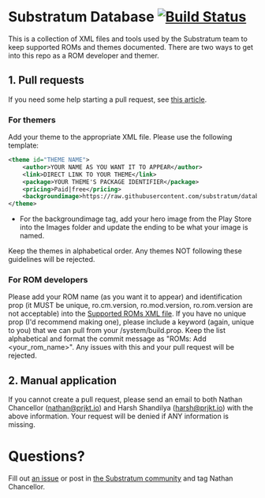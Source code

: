 # Substratum Database [![Build Status](https://travis-ci.com/substratum/database.svg?branch=master)](https://travis-ci.com/substratum/database)

This is a collection of XML files and tools used by the Substratum team to keep supported ROMs and themes documented. There are two ways to get into this repo as a ROM developer and themer.

## 1. Pull requests

If you need some help starting a pull request, see [this article](https://help.github.com/articles/creating-a-pull-request/).

### For themers

Add your theme to the appropriate XML file. Please use the following template:

```xml
<theme id="THEME NAME">
    <author>YOUR NAME AS YOU WANT IT TO APPEAR</author>
    <link>DIRECT LINK TO YOUR THEME</link>
    <package>YOUR THEME'S PACKAGE IDENTIFIER</package>
    <pricing>Paid|free</pricing>
    <backgroundimage>https://raw.githubusercontent.com/substratum/database/master/images/IMAGE_NAME.ext</backgroundimage>
</theme>
```
+ For the backgroundimage tag, add your hero image from the Play Store into the Images folder and update the ending to be what your image is named.

Keep the themes in alphabetical order. Any themes NOT following these guidelines will be rejected.

### For ROM developers

Please add your ROM name (as you want it to appear) and identification prop (it MUST be unique, ro.cm.version, ro.mod.version, ro.rom.version are not acceptable) into the [Supported ROMs XML file](supported_roms.xml). If you have no unique prop (I'd recommend making one), please include a keyword (again, unique to you) that we can pull from your /system/build.prop. Keep the list alphabetical and format the commit message as "ROMs: Add <your_rom_name>". Any issues with this and your pull request will be rejected.

## 2. Manual application

If you cannot create a pull request, please send an email to both Nathan Chancellor (nathan@prjkt.io) and Harsh Shandilya (harsh@prjkt.io) with the above information. Your request will be denied if ANY information is missing.

# Questions?

Fill out [an issue](https://github.com/substratum/database/issues) or post in [the Substratum community](https://plus.google.com/communities/102261717366580091389) and tag Nathan Chancellor.
